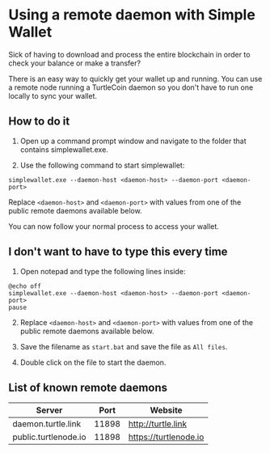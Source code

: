 # Using a remote daemon with Simple Wallet

Sick of having to download and process the entire blockchain in order to check your balance or make a transfer?

There is an easy way to quickly get your wallet up and running. You can use a remote node running a TurtleCoin daemon so you don't have to run one locally to sync your wallet.

## How to do it

1. Open up a command prompt window and navigate to the folder that contains simplewallet.exe.

1. Use the following command to start simplewallet:

```text
simplewallet.exe --daemon-host <daemon-host> --daemon-port <daemon-port>
```
Replace `<daemon-host>` and `<daemon-port>` with values from one of the public remote daemons available below.

You can now follow your normal process to access your wallet.


## I don't want to have to type this every time

1. Open notepad and type the following lines inside:

```text
@echo off
simplewallet.exe --daemon-host <daemon-host> --daemon-port <daemon-port>
pause
```

2. Replace `<daemon-host>` and `<daemon-port>` with values from one of the public remote daemons available below.

3. Save the filename as `start.bat` and save the file as `All files`.

4. Double click on the file to start the daemon.

## List of known remote daemons

| Server | Port | Website |
|--|--|--|
| daemon.turtle.link | 11898 | http://turtle.link
| public.turtlenode.io | 11898 | https://turtlenode.io

